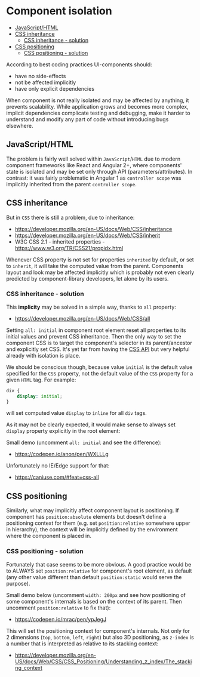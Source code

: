 # Component isolation

* [JavaScript/HTML](CSS-IMPLICITY.md#javascripthtml)
* [CSS inheritance](CSS-IMPLICITY.md#css-inheritance)
    * [CSS inheritance - solution](CSS-IMPLICITY.md#css-inheritance---solution)
* [CSS positioning](CSS-IMPLICITY.md#css-positioning)
    * [CSS positioning - solution](CSS-IMPLICITY.md#css-positioning---solution)

According to best coding practices UI-components should:
- have no side-effects
- not be affected implicitly
- have only explicit dependencies

When component is not really isolated and may be affected by anything, it prevents scalability. While application grows and becomes more complex, implicit dependencies complicate testing and debugging, make it harder to understand and modify any part of code without introducing bugs elsewhere.

## JavaScript/HTML

The problem is fairly well solved within `JavaScript`/`HTML` due to modern component frameworks like React and Angular 2+, where components' state is isolated and may be set only through API (parameters/attributes). In contrast: it was fairly problematic in Angular 1 as `controller scope` was implicitly inherited from the parent `controller scope`.

## CSS inheritance

But in `CSS` there is still a problem, due to inheritance:
* https://developer.mozilla.org/en-US/docs/Web/CSS/inheritance
* https://developer.mozilla.org/en-US/docs/Web/CSS/inherit
* W3C CSS 2.1 - inherited properties - https://www.w3.org/TR/CSS21/propidx.html

Whenever CSS property is not set for properties `inherited` by default, or set to `inherit`, it will take the computed value from the parent. Components layout and look may be affected implicitly which is probably not even clearly predicted by component-library developers, let alone by its users.

### CSS inheritance - solution

This **implicity** may be solved in a simple way, thanks to `all` property:
* https://developer.mozilla.org/en-US/docs/Web/CSS/all

Setting `all: initial` in component root element reset all properties to its initial values and prevent CSS inheritance. Then the only way to set the component CSS is to target the component's selector in its parent/ancestor and explicitly set CSS. It's yet far from having the [CSS API](CSS-API.md) but very helpful already with isolation is place.

We should be conscious though, because value `initial` is the default value specified for the `CSS` property, not the default value of the `CSS` property for a given `HTML` tag. For example:
```css
div {
    display: initial;
}
```
will set computed value `display` to `inline` for all `div` tags.

As it may not be clearly expected, it would make sense to always set `display` property explicitly in the root element:

Small demo (uncomment `all: initial` and see the difference):
* https://codepen.io/anon/pen/WXLLLg

Unfortunately no IE/Edge support for that:
* https://caniuse.com/#feat=css-all

## CSS positioning

Similarly, what may implicitly affect component layout is positioning. If component
has `position:absolute` elements but doesn't define a positioning context for them (e.g. set `position:relative` somewhere upper in hierarchy), the context will be implicitly defined by the environment where the component is placed in.

### CSS positioning - solution

Fortunately that case seems to be more obvious. A good practice would be to ALWAYS set `position:relative` for component's root element, as default (any other value different than default `position:static` would serve the purpose).

Small demo below (uncomment `width: 200px` and see how positioning of some component's internals is based on the context of its parent. Then uncomment `position:relative` to fix that):
* https://codepen.io/mrac/pen/ypJegJ

This will set the positioning context for component's internals. Not only for 2 dimensions (`top`, `bottom`, `left`, `right`) but also 3D positioning, as `z-index` is a number that is interpreted as relative to its stacking context:
* https://developer.mozilla.org/en-US/docs/Web/CSS/CSS_Positioning/Understanding_z_index/The_stacking_context
